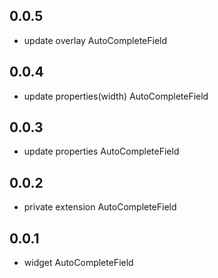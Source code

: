 ## 0.0.5

- update overlay AutoCompleteField

## 0.0.4

- update properties(width) AutoCompleteField

## 0.0.3

- update properties AutoCompleteField

## 0.0.2

- private extension AutoCompleteField

## 0.0.1

- widget AutoCompleteField
